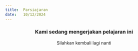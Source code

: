 ```yaml
---
title:  Parsiajaran
date:   10/12/2024
---
```


### <center>Kami sedang mengerjakan pelajaran ini</center>
<center>Silahkan kembali lagi nanti</center>